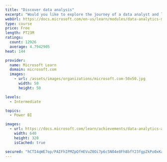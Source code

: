 ```yaml
---
title: "Discover data analysis"
excerpt: "Would you like to explore the journey of a data analyst and learn how a data analyst tells a story with data? In this module, you will explore the different roles in data and learn the different tasks of a data analyst."
webUrl: https://docs.microsoft.com/en-us/learn/modules/data-analytics-microsoft/
type: course
price: Free
length: PT23M
ratings:
  count: 12926
  average: 4.7942905
heat: 144

provider:
  name: Microsoft Learn
  domain: microsoft.com
  images:
    - url: /assets/images/organizations/microsoft.com-50x50.jpg
      width: 50
      height: 50

levels:
  - Intermediate

topics:
  - Power BI

images:
  - url: https://docs.microsoft.com/learn/achievements/data-analytics-and-microsoft-social.png
    width: 640
    height: 320
    isCached: true

secured: "hCTI4qWE7op/PAIFhIPMZpQfHEVuZ0Oi7p6c5NO4e8Fh8bfY23fgpZkPo0xKaYmlUsP1pwZNjUckJ/TumLgWOB3aC9Lv/XRiK5Azg5owXZIb8Y8ISqtvwfUbXZm7S1sY2GA8pBGsH6J2sDv6ujBM2wbqVjaQOfewsN2z6fhdtZKvXR7a73zoOXqWTDSKSN4esfghEfg29i0GXkM6PYiNV8KJzVbaOSuS8uKI7tJqo6N6HYNWpe7AFE2Kw5s2hhlQoYb8+YdGrgxnJq36vhdpQL4fUgdJI34zmscVJYTDcRjCQrLChr+B+bXImflVLa9JawD8E/PxMdrrr1YE7lh4tJoC8/cXBgkt+AKuXj/PCYPhV8e2kaBEOOtm//AZ+YsaruyyhSUwLlpMEzc0WCXGucJxRBwp/bnyCRdXb7W4NJTNE0mnIiH3GdOP6gjZ9dz+;K4LaD09WW/KtJRU29KlajQ=="
---
```


